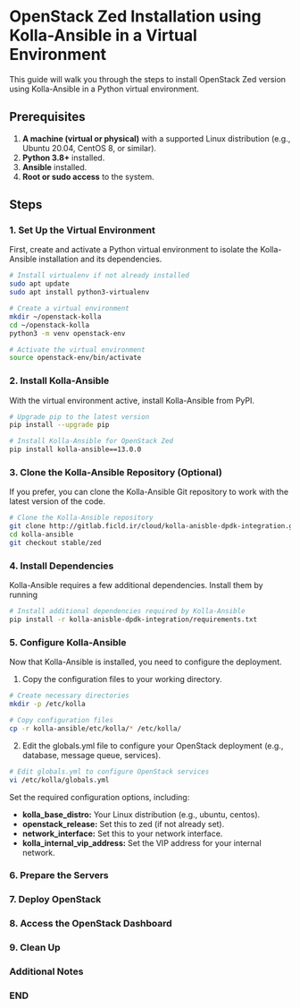 # OpenStack Zed Installation using Kolla-Ansible in a Virtual Environment

This guide will walk you through the steps to install OpenStack Zed version using Kolla-Ansible in a Python virtual environment.

## Prerequisites

1. **A machine (virtual or physical)** with a supported Linux distribution (e.g., Ubuntu 20.04, CentOS 8, or similar).
2. **Python 3.8+** installed.
3. **Ansible** installed.
4. **Root or sudo access** to the system.

## Steps

### 1. Set Up the Virtual Environment

First, create and activate a Python virtual environment to isolate the Kolla-Ansible installation and its dependencies.

```bash
# Install virtualenv if not already installed
sudo apt update
sudo apt install python3-virtualenv

# Create a virtual environment
mkdir ~/openstack-kolla
cd ~/openstack-kolla
python3 -m venv openstack-env

# Activate the virtual environment
source openstack-env/bin/activate
```

### 2. Install Kolla-Ansible

With the virtual environment active, install Kolla-Ansible from PyPI.

```bash
# Upgrade pip to the latest version
pip install --upgrade pip

# Install Kolla-Ansible for OpenStack Zed
pip install kolla-ansible==13.0.0
```

### 3. Clone the Kolla-Ansible Repository (Optional)

If you prefer, you can clone the Kolla-Ansible Git repository to work with the latest version of the code.

```bash
# Clone the Kolla-Ansible repository
git clone http://gitlab.ficld.ir/cloud/kolla-anisble-dpdk-integration.git
cd kolla-ansible
git checkout stable/zed
```

### 4. Install Dependencies

Kolla-Ansible requires a few additional dependencies. Install them by running

```bash
# Install additional dependencies required by Kolla-Ansible
pip install -r kolla-anisble-dpdk-integration/requirements.txt
```

### 5. Configure Kolla-Ansible

Now that Kolla-Ansible is installed, you need to configure the deployment.

 1. Copy the configuration files to your working directory.

 ```bash
 # Create necessary directories
 mkdir -p /etc/kolla

 # Copy configuration files
 cp -r kolla-ansible/etc/kolla/* /etc/kolla/

 ```

 2. Edit the globals.yml file to configure your OpenStack deployment (e.g., database, message queue, services).

 ```bash
 # Edit globals.yml to configure OpenStack services
 vi /etc/kolla/globals.yml

 ```

 Set the required configuration options, including:

  - **kolla_base_distro:** Your Linux distribution (e.g., ubuntu, centos).
  - **openstack_release:** Set this to zed (if not already set).
  - **network_interface:** Set this to your network interface.
  - **kolla_internal_vip_address:** Set the VIP address for your internal network.

### 6. Prepare the Servers
### 7. Deploy OpenStack
### 8. Access the OpenStack Dashboard
### 9. Clean Up
### Additional Notes
### END
